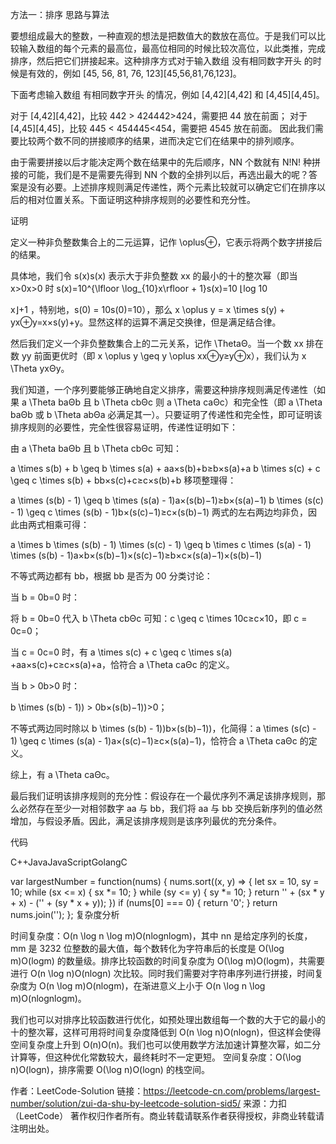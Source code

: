 方法一：排序
思路与算法

要想组成最大的整数，一种直观的想法是把数值大的数放在高位。于是我们可以比较输入数组的每个元素的最高位，最高位相同的时候比较次高位，以此类推，完成排序，然后把它们拼接起来。这种排序方式对于输入数组 没有相同数字开头 的时候是有效的，例如 [45, 56, 81, 76, 123][45,56,81,76,123]。

下面考虑输入数组 有相同数字开头 的情况，例如 [4,42][4,42] 和 [4,45][4,45]。

对于 [4,42][4,42]，比较 442 > 424442>424，需要把 44 放在前面；
对于 [4,45][4,45]，比较 445 < 454445<454，需要把 4545 放在前面。
因此我们需要比较两个数不同的拼接顺序的结果，进而决定它们在结果中的排列顺序。

由于需要拼接以后才能决定两个数在结果中的先后顺序，NN 个数就有 N!N! 种拼接的可能，我们是不是需要先得到 NN 个数的全排列以后，再选出最大的呢？答案是没有必要。上述排序规则满足传递性，两个元素比较就可以确定它们在排序以后的相对位置关系。下面证明这种排序规则的必要性和充分性。

证明

定义一种非负整数集合上的二元运算，记作 \oplus⊕，它表示将两个数字拼接后的结果。

具体地，我们令 s(x)s(x) 表示大于非负整数 xx 的最小的十的整次幂（即当 x>0x>0 时 s(x)=10^{\lfloor \log_{10}x\rfloor + 1}s(x)=10
⌊log
10

x⌋+1
，特别地，s(0) = 10s(0)=10），那么 x \oplus y = x \times s(y) + yx⊕y=x×s(y)+y。显然这样的运算不满足交换律，但是满足结合律。

然后我们定义一个非负整数集合上的二元关系，记作 \ThetaΘ。当一个数 xx 排在数 yy 前面更优时（即 x \oplus y \geq y \oplus xx⊕y≥y⊕x），我们认为 x \Theta yxΘy。

我们知道，一个序列要能够正确地自定义排序，需要这种排序规则满足传递性（如果 a \Theta baΘb 且 b \Theta cbΘc 则 a \Theta caΘc）和完全性（即 a \Theta baΘb 或 b \Theta abΘa 必满足其一）。只要证明了传递性和完全性，即可证明该排序规则的必要性，完全性很容易证明，传递性证明如下：

由 a \Theta baΘb 且 b \Theta cbΘc 可知：

a \times s(b) + b \geq b \times s(a) + aa×s(b)+b≥b×s(a)+a
b \times s(c) + c \geq c \times s(b) + bb×s(c)+c≥c×s(b)+b
移项整理得：

a \times (s(b) - 1) \geq b \times (s(a) - 1)a×(s(b)−1)≥b×(s(a)−1)
b \times (s(c) - 1) \geq c \times (s(b) - 1)b×(s(c)−1)≥c×(s(b)−1)
两式的左右两边均非负，因此由两式相乘可得：

a \times b \times (s(b) - 1) \times (s(c) - 1) \geq b \times c \times (s(a) - 1) \times (s(b) - 1)a×b×(s(b)−1)×(s(c)−1)≥b×c×(s(a)−1)×(s(b)−1)

不等式两边都有 bb，根据 bb 是否为 00 分类讨论：

当 b = 0b=0 时：

将 b = 0b=0 代入 b \Theta cbΘc 可知：c \geq c \times 10c≥c×10，即 c = 0c=0；

当 c = 0c=0 时，有 a \times s(c) + c \geq c \times s(a) +aa×s(c)+c≥c×s(a)+a，恰符合 a \Theta caΘc 的定义。

当 b > 0b>0 时：

b \times (s(b) - 1)) > 0b×(s(b)−1))>0；

不等式两边同时除以 b \times (s(b) - 1))b×(s(b)−1))，化简得：a \times (s(c) - 1) \geq c \times (s(a) - 1)a×(s(c)−1)≥c×(s(a)−1)，恰符合 a \Theta caΘc 的定义。

综上，有 a \Theta caΘc。

最后我们证明该排序规则的充分性：假设存在一个最优序列不满足该排序规则，那么必然存在至少一对相邻数字 aa 与 bb，我们将 aa 与 bb 交换后新序列的值必然增加，与假设矛盾。因此，满足该排序规则是该序列最优的充分条件。

代码

C++JavaJavaScriptGolangC

var largestNumber = function(nums) {
nums.sort((x, y) => {
let sx = 10, sy = 10;
while (sx <= x) {
sx *= 10;
}
while (sy <= y) {
sy *= 10;
}
return '' + (sx * y + x) - ('' + (sy * x + y));
})
if (nums[0] === 0) {
return '0';
}
return nums.join('');
};
复杂度分析

时间复杂度：O(n \log n \log m)O(nlognlogm)，其中 nn 是给定序列的长度，mm 是 3232 位整数的最大值，每个数转化为字符串后的长度是 O(\log m)O(logm) 的数量级。排序比较函数的时间复杂度为 O(\log m)O(logm)，共需要进行 O(n \log n)O(nlogn) 次比较。同时我们需要对字符串序列进行拼接，时间复杂度为 O(n \log m)O(nlogm)，在渐进意义上小于 O(n \log n \log m)O(nlognlogm)。

我们也可以对排序比较函数进行优化，如预处理出数组每一个数的大于它的最小的十的整次幂，这样可用将时间复杂度降低到 O(n \log n)O(nlogn)，但这样会使得空间复杂度上升到 O(n)O(n)。我们也可以使用数学方法加速计算整次幂，如二分计算等，但这种优化常数较大，最终耗时不一定更短。
空间复杂度：O(\log n)O(logn)，排序需要 O(\log n)O(logn) 的栈空间。

作者：LeetCode-Solution
链接：https://leetcode-cn.com/problems/largest-number/solution/zui-da-shu-by-leetcode-solution-sid5/
来源：力扣（LeetCode）
著作权归作者所有。商业转载请联系作者获得授权，非商业转载请注明出处。